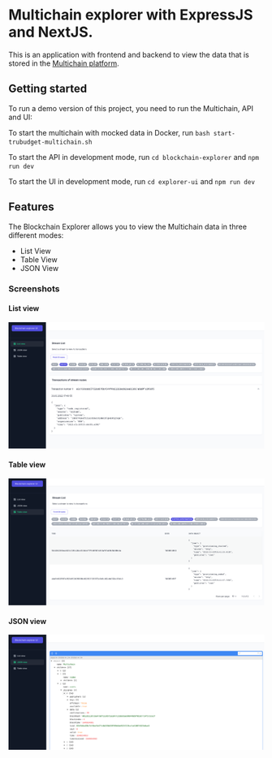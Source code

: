 # Multichain explorer with ExpressJS and NextJS.

This is an application with frontend and backend to view the data that is stored in the [Multichain platform](https://www.multichain.com/).

## Getting started

To run a demo version of this project, you need to run the Multichain, API and UI:

To start the multichain with mocked data in Docker, run `bash start-trubudget-multichain.sh`

To start the API in development mode, run `cd blockchain-explorer` and `npm run dev`

To start the UI in development mode, run `cd explorer-ui` and `npm run dev`

## Features

The Blockchain Explorer allows you to view the Multichain data in three different modes:

- List View
- Table View
- JSON View

### Screenshots

#### List view

![List view](./ListView.png)

#### Table view

![Table view](./TableView.png)

#### JSON view

![JSON view](./JsonView.png)
